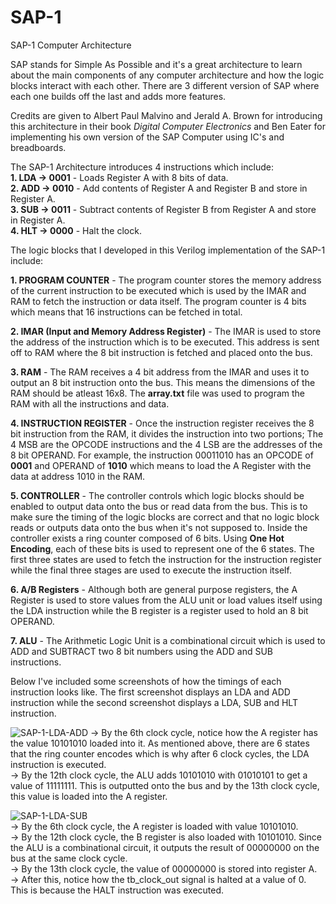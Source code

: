 # SAP-1
SAP-1 Computer Architecture

SAP stands for Simple As Possible and it's a great architecture to learn about the main components of any computer architecture and how the logic blocks interact with each other. There are 3 different version of SAP where each one builds off the last and adds more features.

Credits are given to Albert Paul Malvino and Jerald A. Brown for introducing this architecture in their book _Digital Computer Electronics_ and Ben Eater for implementing his own version of the SAP Computer using IC's and breadboards.

The SAP-1 Architecture introduces 4 instructions which include:  
  **1. LDA -> 0001** - Loads Register A with 8 bits of data.  
  **2. ADD -> 0010** - Add contents of Register A and Register B and store in Register A.  
  **3. SUB -> 0011** - Subtract contents of Register B from Register A and store in Register A.  
  **4. HLT -> 0000** - Halt the clock.  

The logic blocks that I developed in this Verilog implementation of the SAP-1 include:

  **1. PROGRAM COUNTER** - The program counter stores the memory address of the current instruction to be executed which is used by the IMAR and RAM to fetch the instruction or data itself. The program counter is 4 bits which means that 16 instructions can be fetched in total. 
  
  **2. IMAR (Input and Memory Address Register)** - The IMAR is used to store the address of the instruction which is to be executed. This address is sent off to RAM where the 8 bit instruction is fetched and placed onto the bus. 
  
  **3. RAM** - The RAM receives a 4 bit address from the IMAR and uses it to output an 8 bit instruction onto the bus. This means the dimensions of the RAM should be atleast 16x8. The **array.txt** file was used to program the RAM with all the instructions and data.  
  
  **4. INSTRUCTION REGISTER** - Once the instruction register receives the 8 bit instruction from the RAM, it divides the instruction into two portions; The 4 MSB are the OPCODE instructions and the 4 LSB are the addresses of the 8 bit OPERAND. For example, the instruction 00011010 has an OPCODE of **0001** and OPERAND of **1010** which means to load the A Register with the data at address 1010 in the RAM.  
  
  **5. CONTROLLER** - The controller controls which logic blocks should be enabled to output data onto the bus or read data from the bus. This is to make sure the timing of the logic blocks are correct and that no logic block reads or outputs data onto the bus when it's not supposed to. Inside the controller exists a ring counter composed of 6 bits. Using **One Hot Encoding**, each of these bits is used to represent one of the 6 states. The first three states are used to fetch the instruction for the instruction register while the final three stages are used to execute the instruction itself.  
  
  **6. A/B Registers** - Although both are general purpose registers, the A Register is used to store values from the ALU unit or load values itself using the LDA instruction while the B register is a register used to hold an 8 bit OPERAND.  

  **7. ALU** - The Arithmetic Logic Unit is a combinational circuit which is used to ADD and SUBTRACT two 8 bit numbers using the ADD and SUB instructions.  

  Below I've included some screenshots of how the timings of each instruction looks like. The first screenshot displays an LDA and ADD instruction while the second screenshot displays a LDA, SUB and HLT instruction.  
  
  ![SAP-1-LDA-ADD](https://github.com/Adromidous/SAP-1/assets/110305385/a6720be5-3009-4312-b2e6-996f5f3ece5e)
   -> By the 6th clock cycle, notice how the A register has the value 10101010 loaded into it. As mentioned above, there are 6 states that the ring counter encodes which is why after 6 clock cycles, the LDA instruction is executed.  
   -> By the 12th clock cycle, the ALU adds 10101010 with 01010101 to get a value of 11111111. This is outputted onto the bus and by the 13th clock cycle, this value is loaded into the A register.

   
  ![SAP-1-LDA-SUB](https://github.com/Adromidous/SAP-1/assets/110305385/f40113b6-d12c-41eb-8a3f-9948e5b7280c)  
  -> By the 6th clock cycle, the A register is loaded with value 10101010.    
  -> By the 12th clock cycle, the B register is also loaded with 10101010. Since the ALU is a combinational circuit, it outputs the result of 00000000 on the bus at the same clock cycle.  
  -> By the 13th clock cycle, the value of 00000000 is stored into register A.  
  -> After this, notice how the tb_clock_out signal is halted at a value of 0. This is because the HALT instruction was executed. 
